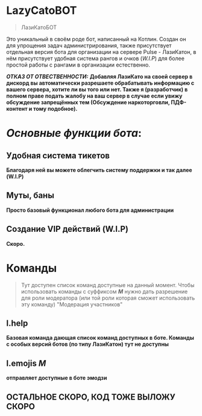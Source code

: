 
# LazyCatoBOT
> ЛазиКатоБОТ

Это уникальный в своём роде бот, написанный на Котлин. Создан он для упрощения задач администрирования, также присутствует отдельная версия бота для организации на сервере Pulse - ЛазиКатон, в нём присутствует удобная система рангов и очков (*W.I.P*) для более простой работы с рангами в организации естественно.

***ОТКАЗ ОТ ОТВЕСТВЕННОСТИ:***
**Добавляя ЛазиКато на своей сервер в дискорд вы автоматически разрешаете обрабатывать информацию с вашего сервера, хотите ли вы того или нет. Также я (разработчик) в полном праве подать жалобу на ваш сервер в случае если увижу обсуждение запрещённых тем (Обсуждение наркоторговли, ПДФ-контент и тому подобное).**

# ***Основные функции бота***:
## **Удобная система тикетов**
**Благодаря ней вы можете облегчить систему поддержки и так далее (W.I.P)**
## **Муты, баны**
**Просто базовый функционал любого бота для администрации**
## **Создание VIP действий** (W.I.P)
**Скоро.**
# Команды
> Тут доступен список команд доступные на данный момент.
> Чтобы использовать команды с суффиксом ***M*** нужно дать разрешение для роли модератора (или той роли которая сможет использовать эту команду) "Модерация участников"
## l.help
**Базовая команда дающая список команд доступных в боте. Команды с особых версий ботов (по типу ЛазиКатон) тут не доступны**
## l.emojis ***M***
**отправляет доступные в боте эмодзи**

## ОСТАЛЬНОЕ СКОРО, КОД ТОЖЕ ВЫЛОЖУ СКОРО
